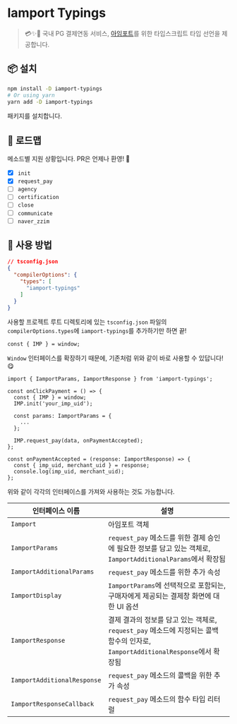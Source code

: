 # Iamport Typings
> 💳✨📘 국내 PG 결제연동 서비스, [아임포트](https://www.iamport.kr/)를 위한 타입스크립트 타입 선언을 제공합니다.

## 📦 설치

```bash
npm install -D iamport-typings
# Or using yarn
yarn add -D iamport-typings
```

패키지를 설치합니다.

## 📌 로드맵
메소드별 지원 상황입니다. PR은 언제나 환영! 🙌

- [x] `init`
- [x] `request_pay`
- [ ] `agency`
- [ ] `certification`
- [ ] `close`
- [ ] `communicate`
- [ ] `naver_zzim`

## 🚀 사용 방법

```json
// tsconfig.json
{
  "compilerOptions": {
    "types": [
      "iamport-typings"
    ]
  }
}
```

사용할 프로젝트 루트 디렉토리에 있는 `tsconfig.json` 파일의 `compilerOptions.types`에 `iamport-typings`를 추가하기만 하면 끝!

```tsx
const { IMP } = window;
```

`Window` 인터페이스를 확장하기 때문에, 기존처럼 위와 같이 바로 사용할 수 있답니다! 😋

```tsx
import { IamportParams, IamportResponse } from 'iamport-typings';

const onClickPayment = () => {
  const { IMP } = window;
  IMP.init('your_imp_uid');

  const params: IamportParams = {
    ...
  };

  IMP.request_pay(data, onPaymentAccepted);
};

const onPaymentAccepted = (response: IamportResponse) => {
  const { imp_uid, merchant_uid } = response;
  console.log(imp_uid, merchant_uid);
};
```

위와 같이 각각의 인터페이스를 가져와 사용하는 것도 가능합니다.

| 인터페이스 이름 | 설명 |
| ----------- | --- |
| `Iamport` | 아임포트 객체 |
| `IamportParams` | `request_pay` 메소드를 위한 결제 승인에 필요한 정보를 담고 있는 객체로, `IamportAdditionalParams`에서 확장됨 |
| `IamportAdditionalParams` | `request_pay` 메소드를 위한 추가 속성 |
| `IamportDisplay` | `IamportParams`에 선택적으로 포함되는, 구매자에게 제공되는 결제창 화면에 대한 UI 옵션 |
| `IamportResponse` | 결제 결과의 정보를 담고 있는 객체로, `request_pay` 메소드에 지정되는 콜백 함수의 인자로, `IamportAdditionalResponse`에서 확장됨 |
| `IamportAdditionalResponse` | `request_pay` 메소드의 콜백을 위한 추가 속성 |
| `IamportResponseCallback` | `request_pay` 메소드의 함수 타입 리터럴 |
